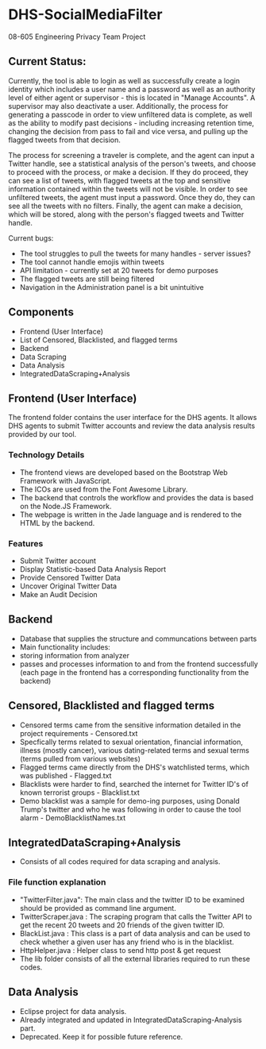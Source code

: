 # DHS-SocialMediaFilter

08-605 Engineering Privacy Team Project

## Current Status: 

Currently, the tool is able to login as well as successfully create a login identity which includes a user name and a password as well as an authority level of either agent or supervisor - this is located in "Manage Accounts". A supervisor may also deactivate a user. Additionally, the process for generating a passcode in order to view unfiltered data is complete, as well as the ability to modify past decisions - including increasing retention time, changing the decision from pass to fail and vice versa, and pulling up the flagged tweets from that decision. 

The process for screening a traveler is complete, and the agent can input a Twitter handle, see a statistical analysis of the person's tweets, and choose to proceed with the process, or make a decision. If they do proceed, they can see a list of tweets, with flagged tweets at the top and sensitive information contained within the tweets will not be visible. In order to see unfiltered tweets, the agent must input a password. Once they do, they can see all the tweets with no filters. Finally, the agent can make a decision, which will be stored, along with the person's flagged tweets and Twitter handle. 

Current bugs: 
- The tool struggles to pull the tweets for many handles - server issues? 
- The tool cannot handle emojis within tweets 
- API limitation - currently set at 20 tweets for demo purposes
- The flagged tweets are still being filtered 
- Navigation in the Administration panel is a bit unintuitive

## Components

- Frontend (User Interface)
- List of Censored, Blacklisted, and flagged terms
- Backend
- Data Scraping
- Data Analysis
- IntegratedDataScraping+Analysis

## Frontend (User Interface)

The frontend folder contains the user interface for the DHS agents. It allows DHS agents to submit Twitter accounts and review the data analysis results provided by our tool.

### Technology Details

- The frontend views are developed based on the Bootstrap Web Framework with JavaScript. 
- The ICOs are used from the Font Awesome Library. 
- The backend that controls the workflow and provides the data is based on the Node.JS Framework. 
- The webpage is written in the Jade language and is rendered to the HTML by the backend.

### Features

- Submit Twitter account
- Display Statistic-based Data Analysis Report
- Provide Censored Twitter Data
- Uncover Original Twitter Data
- Make an Audit Decision

## Backend

- Database that supplies the structure and communcations between parts
- Main functionality includes:
 - storing information from analyzer
 - passes and processes information to and from the frontend successfully (each page in the frontend has a corresponding functionality from the backend)

## Censored, Blacklisted and flagged terms 
 - Censored terms came from the sensitive information detailed in the project requirements - Censored.txt
  - Specfically terms related to sexual orientation, financial information, illness (mostly cancer), various dating-related terms and sexual terms (terms pulled from various websites)
 - Flagged terms came directly from the DHS's watchlisted terms, which was published - Flagged.txt
 - Blacklists were harder to find, searched the internet for Twitter ID's of known terrorist groups - Blacklist.txt
 - Demo blacklist was a sample for demo-ing purposes, using Donald Trump's twitter and who he was following in order to cause the tool alarm - DemoBlacklistNames.txt

## IntegratedDataScraping+Analysis
- Consists of all codes required for data scraping and analysis. 

### File function explanation
- "TwitterFilter.java": The main class and the twitter ID to be examined should be provided as command line argument.
- TwitterScraper.java : The scraping program that calls the Twitter API to get the recent 20 tweets and 20 friends of the given twitter ID.
- BlackList.java : This class is a part of data analysis and can be used to check whether a given user has any friend who is in the blacklist.
- HttpHelper.java : Helper class to send http post & get request
- The lib folder consists of all the external libraries required to run these codes.

## Data Analysis
- Eclipse project for data analysis.
- Already integrated and updated in IntegratedDataScraping-Analysis part.
- Deprecated. Keep it for possible future reference.
